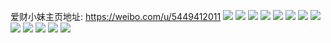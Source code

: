 爱财小妹主页地址: https://weibo.com/u/5449412011 
![](https://wx4.sinaimg.cn/mw2000/005WNb07gy1h94lz78zulj32c02c0qv5.jpg) 
![](https://wx4.sinaimg.cn/mw2000/005WNb07ly1gqh1d7o8alj31ma25s7wh.jpg) 
![](https://wx4.sinaimg.cn/mw2000/005WNb07ly1gq6too7pe5j31ma25s4qp.jpg) 
![](https://wx4.sinaimg.cn/mw2000/005WNb07ly1gq6tov7z1xj31e11yb7wh.jpg) 
![](https://wx4.sinaimg.cn/mw2000/005WNb07ly1gq6toh0ta2j32c0340e84.jpg) 
![](https://wx4.sinaimg.cn/mw2000/005WNb07ly1gq6toj9lf0j325s1mcndw.jpg) 
![](https://wx4.sinaimg.cn/mw2000/005WNb07ly1gne50melxmj31o01o0kjl.jpg) 
![](https://wx4.sinaimg.cn/mw2000/005WNb07ly1ga5voauezhj31400u0tf4.jpg) 
![](https://wx4.sinaimg.cn/mw2000/005WNb07ly1ga5vocndgdj31400u0dkf.jpg) 
![](https://wx4.sinaimg.cn/mw2000/005WNb07ly1ga5vobo4j2j31400u00xq.jpg) 
![](https://wx4.sinaimg.cn/mw2000/005WNb07ly1g34lwx0v1vj31400u0gn3.jpg) 
![](https://wx4.sinaimg.cn/mw2000/005WNb07ly1g34lwxw2d3j31400u0n1k.jpg) 
![](https://wx4.sinaimg.cn/mw2000/005WNb07ly1g34lwyqlvxj31400u0wix.jpg) 
